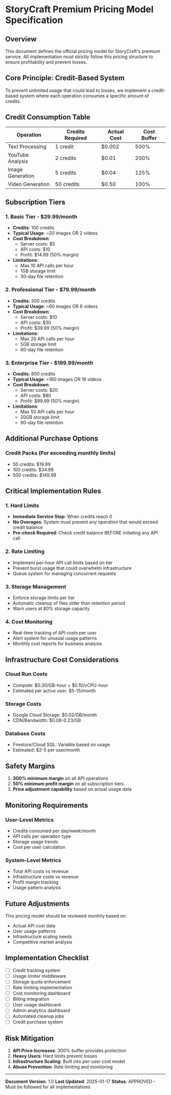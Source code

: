 # StoryCraft Premium Pricing Model Specification

## Overview
This document defines the official pricing model for StoryCraft's premium service. All implementation must strictly follow this pricing structure to ensure profitability and prevent losses.

## Core Principle: Credit-Based System
To prevent unlimited usage that could lead to losses, we implement a credit-based system where each operation consumes a specific amount of credits.

## Credit Consumption Table

| Operation | Credits Required | Actual Cost | Cost Buffer |
|-----------|-----------------|-------------|-------------|
| Text Processing | 1 credit | $0.002 | 500% |
| YouTube Analysis | 2 credits | $0.01 | 200% |
| Image Generation | 5 credits | $0.04 | 125% |
| Video Generation | 50 credits | $0.50 | 100% |

## Subscription Tiers

### 1. Basic Tier - $29.99/month
- **Credits**: 100 credits
- **Typical Usage**: ~20 images OR 2 videos
- **Cost Breakdown**:
  - Server costs: $5
  - API costs: $10
  - Profit: $14.99 (50% margin)
- **Limitations**:
  - Max 10 API calls per hour
  - 1GB storage limit
  - 30-day file retention

### 2. Professional Tier - $79.99/month
- **Credits**: 300 credits
- **Typical Usage**: ~60 images OR 6 videos
- **Cost Breakdown**:
  - Server costs: $10
  - API costs: $30
  - Profit: $39.99 (50% margin)
- **Limitations**:
  - Max 20 API calls per hour
  - 5GB storage limit
  - 60-day file retention

### 3. Enterprise Tier - $199.99/month
- **Credits**: 800 credits
- **Typical Usage**: ~160 images OR 16 videos
- **Cost Breakdown**:
  - Server costs: $20
  - API costs: $80
  - Profit: $99.99 (50% margin)
- **Limitations**:
  - Max 50 API calls per hour
  - 20GB storage limit
  - 90-day file retention

## Additional Purchase Options

### Credit Packs (For exceeding monthly limits)
- 50 credits: $19.99
- 100 credits: $34.99
- 500 credits: $149.99

## Critical Implementation Rules

### 1. Hard Limits
- **Immediate Service Stop**: When credits reach 0
- **No Overages**: System must prevent any operation that would exceed credit balance
- **Pre-check Required**: Check credit balance BEFORE initiating any API call

### 2. Rate Limiting
- Implement per-hour API call limits based on tier
- Prevent burst usage that could overwhelm infrastructure
- Queue system for managing concurrent requests

### 3. Storage Management
- Enforce storage limits per tier
- Automatic cleanup of files older than retention period
- Warn users at 80% storage capacity

### 4. Cost Monitoring
- Real-time tracking of API costs per user
- Alert system for unusual usage patterns
- Monthly cost reports for business analysis

## Infrastructure Cost Considerations

### Cloud Run Costs
- Compute: $0.30/GB-hour + $0.10/vCPU-hour
- Estimated per active user: $5-15/month

### Storage Costs
- Google Cloud Storage: $0.02/GB/month
- CDN/Bandwidth: $0.08-0.23/GB

### Database Costs
- Firestore/Cloud SQL: Variable based on usage
- Estimated: $2-5 per user/month

## Safety Margins

1. **300% minimum margin** on all API operations
2. **50% minimum profit margin** on all subscription tiers
3. **Price adjustment capability** based on actual usage data

## Monitoring Requirements

### User-Level Metrics
- Credits consumed per day/week/month
- API calls per operation type
- Storage usage trends
- Cost per user calculation

### System-Level Metrics
- Total API costs vs revenue
- Infrastructure costs vs revenue
- Profit margin tracking
- Usage pattern analysis

## Future Adjustments

This pricing model should be reviewed monthly based on:
- Actual API cost data
- User usage patterns
- Infrastructure scaling needs
- Competitive market analysis

## Implementation Checklist

- [ ] Credit tracking system
- [ ] Usage limiter middleware
- [ ] Storage quota enforcement
- [ ] Rate limiting implementation
- [ ] Cost monitoring dashboard
- [ ] Billing integration
- [ ] User usage dashboard
- [ ] Admin analytics dashboard
- [ ] Automated cleanup jobs
- [ ] Credit purchase system

## Risk Mitigation

1. **API Price Increases**: 300% buffer provides protection
2. **Heavy Users**: Hard limits prevent losses
3. **Infrastructure Scaling**: Built into per-user cost model
4. **Abuse Prevention**: Rate limiting and monitoring

---

**Document Version**: 1.0
**Last Updated**: 2025-01-17
**Status**: APPROVED - Must be followed for all implementations
